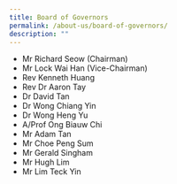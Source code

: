 ```yaml
---
title: Board of Governors
permalink: /about-us/board-of-governors/
description: ""
---
```


* Mr Richard Seow (Chairman)
* Mr Lock Wai Han (Vice-Chairman)
* Rev Kenneth Huang
* Rev Dr Aaron Tay
* Dr David Tan
* Dr Wong Chiang Yin
* Dr Wong Heng Yu
* A/Prof Ong Biauw Chi
* Mr Adam Tan
* Mr Choe Peng Sum
* Mr Gerald Singham
* Mr Hugh Lim
* Mr Lim Teck Yin
